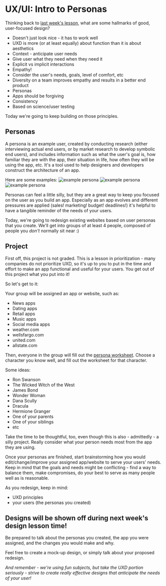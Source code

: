 # UX/UI: Intro to Personas

Thinking back to [last week's lesson](https://docs.google.com/presentation/d/1V2Pn6ejC78e0u9T4e9rP8fDpZ29Vm7G-eLVAxFdMDBU/edit?usp=sharing), what are some hallmarks of good, user-focused design?
- Doesn't just look nice - it has to work well
- UXD is more (or at least equally) about function than it is about aesthetics
- Context - anticipate user needs
- Give user what they need when they need it
- Explicit vs implicit interactions
- Empathy!
- Consider the user's needs, goals, level of comfort, etc
- Diversity on a team improves empathy and results in a better end product
- Personas
- Apps should be forgiving
- Consistency
- Based on science/user testing

Today we're going to keep building on those principles.

## Personas
A persona is an example user, created by conducting research (either interviewing actual end users, or by market research to develop symbolic end users), and includes information such as what the user's goal is, how familiar they are with the app, their situation in life, how often they will be using the app, etc. It's a tool used to help designers and developers construct the architecture of an app.

Here are some examples:
![example persona](https://i.imgur.com/3Yo2QcD.png)
![example persona](https://i.imgur.com/ulp4wU3.png)
![example persona](https://i.imgur.com/C2li5ZQ.png)

Personas can feel a little silly, but they are a great way to keep you focused on the user as you build an app. Especially as an app evolves and different pressures are applied (sales! marketing! budget! deadlines!) it's helpful to have a tangible reminder of the needs of your users.

Today, we're going to redesign existing websites based on user personas that you create. We'll get into groups of at least 4 people, composed of people you *don't* normally sit near :)

## Project
First off, this project is not graded. This is a lesson in prioritization - many companies do not prioritize UXD, so it's up to you to put in the time and effort to make an app functional and useful for your users. You get out of this project what you put into it!

So let's get to it:

Your group will be assigned an app or website, such as:
- News apps
- Dating apps
- Retail apps
- Music apps
- Social media apps
- weather.com
- wellsfargo.com
- united.com
- allstate.com

Then, everyone in the group will fill out the [persona worksheet](https://drive.google.com/file/d/0Bx39MTcNBZhKa0t1Nktub2ZfcUU/view). Choose a character you know well, and fill out the worksheet for that character.

Some ideas:
- Ron Swanson
- The Wicked Witch of the West
- James Bond
- Wonder Woman
- Dana Scully
- Dracula
- Hermione Granger
- One of your parents
- One of your siblings
- etc

Take the time to be thoughtful, too, even though this is also - admittedly - a silly project. Really consider what your person needs most from the app they are using.

Once your personas are finished, start brainstorming how you would edit/change/improve your assigned app/website to serve your users' needs. Keep in mind that the goals and needs might be conflicting - find a way to balance them, make compromises, do your best to serve as many people well as is reasonable.

As you redesign, keep in mind:
- UXD principles
- your users (the personas you created)

## Designs will be shown off during next week's design lesson time!
Be prepared to talk about the personas you created, the app you were assigned, and the changes you would make and why.

Feel free to create a mock-up design, or simply talk about your proposed redesign.

*And remember - we're using fun subjects, but take the UXD portion seriously - strive to create really effective designs that anticipate the needs of your user!*
